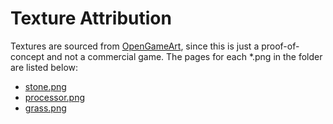 # Texture Attribution

Textures are sourced from [OpenGameArt](https://opengameart.org/),
since this is just a proof-of-concept and not a commercial game.
The pages for each *.png in the folder are listed below:

- [stone.png](https://opengameart.org/content/tiles-3)
- [processor.png](https://opengameart.org/content/cpu)
- [grass.png](https://opengameart.org/content/grass-texture-pack)